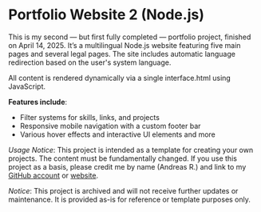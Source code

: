 # Portfolio Website 2 (Node.js)

This is my second — but first fully completed — portfolio project, finished on April 14, 2025.
It’s a multilingual Node.js website featuring five main pages and several legal pages. The site includes automatic language redirection based on the user's system language.

All content is rendered dynamically via a single interface.html using JavaScript.

**Features include**:
- Filter systems for skills, links, and projects
- Responsive mobile navigation with a custom footer bar
- Various hover effects and interactive UI elements and more

*Usage Notice*:
This project is intended as a template for creating your own projects. The content must be fundamentally changed. If you use this project as a basis, please credit me by name (Andreas R.) and link to my [GitHub account](https://github.com/LNMedia) or [website](https://areimann.de).

*Notice*:
This project is archived and will not receive further updates or maintenance. It is provided as-is for reference or template purposes only.